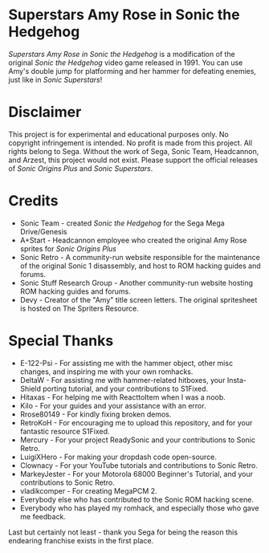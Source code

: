 Superstars Amy Rose in Sonic the Hedgehog
============

_Superstars Amy Rose in Sonic the Hedgehog_ is a modification of the original _Sonic the Hedgehog_ video game released in 1991. You can use Amy's double jump for platforming and her hammer for defeating enemies, just like in _Sonic Superstars_!

Disclaimer
============
This project is for experimental and educational purposes only. No copyright infringement is intended. No profit is made from this project. All rights belong to Sega. Without the work of Sega, Sonic Team, Headcannon, and Arzest, this project would not exist. Please support the official releases of _Sonic Origins Plus_ and _Sonic Superstars_.

Credits
============
* Sonic Team - created _Sonic the Hedgehog_ for the Sega Mega Drive/Genesis
* A+Start - Headcannon employee who created the original Amy Rose sprites for _Sonic Origins Plus_
* Sonic Retro - A community-run website responsible for the maintenance of the original Sonic 1 disassembly, and host to ROM hacking guides and forums.
* Sonic Stuff Research Group - Another community-run website hosting ROM hacking guides and forums.
* Devy - Creator of the "Amy" title screen letters. The original spritesheet is hosted on The Spriters Resource.

Special Thanks
============
* E-122-Psi - For assisting me with the hammer object, other misc changes, and inspiring me with your own romhacks.
* DeltaW - For assisting me with hammer-related hitboxes, your Insta-Shield porting tutorial, and your contributions to S1Fixed.
* Hitaxas - For helping me with ReacttoItem when I was a noob.
* Kilo - For your guides and your assistance with an error.
* Rrose80149 - For kindly fixing broken demos.
* RetroKoH - For encouraging me to upload this repository, and for your fantastic resource S1Fixed.
* Mercury - For your project ReadySonic and your contributions to Sonic Retro.
* LuigiXHero - For making your dropdash code open-source.
* Clownacy - For your YouTube tutorials and contributions to Sonic Retro.
* MarkeyJester - For your Motorola 68000 Beginner's Tutorial, and your contributions to Sonic Retro.
* vladikcomper - For creating MegaPCM 2.
* Everybody else who has contributed to the Sonic ROM hacking scene.
* Everybody who has played my romhack, and especially those who gave me feedback.

Last but certainly not least - thank you Sega for being the reason this endearing franchise exists in the first place.
